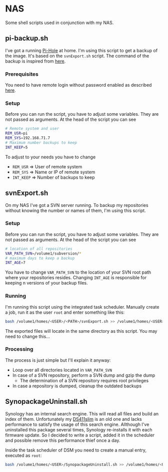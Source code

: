 # NAS

Some shell scripts used in conjunction with my NAS.

## pi-backup.sh

I've got a running [Pi-Hole][pihole] at home. I'm using this script to get a backup of the image. It's based on the `svnExport.sh` script. The command of the backup is inspired from [here][backup].

### Prerequisites

You need to have remote login without password enabled as described [here][remote].

### Setup

Before you can run the script, you have to adjust some variables. They are not passed as arguments. At the head of the script you can see

```bash
# Remote system and user
REM_USR=pi
REM_SYS=192.168.71.7
# Maximum number backups to keep
INT_KEEP=5
```

To adjust to your needs you have to change

- `REM_USR` => User of remote system
- `REM_SYS` => Name or IP of remote system
- `INT_KEEP` => Number of backups to keep

## svnExport.sh

On my NAS I've got a SVN server running. To backup my repositories without
knowing the number or names of them, I'm using this script.

### Setup

Before you can run the script, you have to adjust some variables. They are not passed as arguments. At the head of the script you can see

```bash
# location of all repositories
VAR_PATH_SVN=/volume1/subversion/*
# maximum days to keep a backup
INT_AGE=7
```

You have to change `VAR_PATH_SVN` to the location of your SVN root path where
your repositories resides. Changing `INT_AGE` is responsible for keeping n
versions of your backup files.

### Running

I'm running this script using the integrated task scheduler. Manually create a
job, run it as the user `root` and enter something like this:

```bash
bash /volume1/homes/<USER>/<PATH>/svnExport.sh >> /volume1/homes/<USER>/<PATH>/svnExport.log 2>&1
```

The exported files will locate in the same directory as this script. You may
need to change this...

### Processing

The process is just simple but I'll explain it anyway:

* Loop over all directories located in `VAR_PATH_SVN`
* In case of a SVN repository, perform a SVN dump and gzip the dump
  * The determination of a SVN repository requires root privileges
* In case a repository is dumped, cleanup the outdated backups

## SynopackageUninstall.sh

Synology has an internal search engine. This will read all files and build an
index of them. Unfortunately my [DS411slim][DS411slim] is an old one and lacks
performance to satisfy the usage of this search engine. Allthough I've
uninstalled this package several times, Synology re-installs it with each
firmware update. So I decided to write a script, added it in the scheduler and
possible remove this performance thief once a day.

Inside the task scheduler of DSM you need to create a manual entry, executed as
`root`:

```bash
bash /volume1/homes/<USER>/SynopackageUninstall.sh >> /volume1/homes/<USER>/SynopackageUninstall.log 2>&1
```

[DS411slim]: https://www.synology.com/en-global/company/news/article/Synology_Unveils_DiskStation_DS411slim
[backup]: https://pixelfriedhof.com/raspberry-pi-remote-backup-ueber-ssh-per-terminal-anfertigen/
[pihole]: https://pi-hole.net/
[remote]: http://www.linuxproblem.org/art_9.html